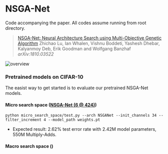 ﻿# NSGA-Net
Code accompanying the paper. All codes assume running from root directory. 
> [NSGA-Net: Neural Architecture Search using Multi-Objective Genetic Algorithm](https://arxiv.org/abs/1810.03522)
> Zhichao Lu, Ian Whalen, Vishnu Boddeti, Yashesh Dhebar, Kalyanmoy Deb, Erik Goodman and Wolfgang Banzhaf
> *arXiv:1810.03522*

![overview](https://github.com/ianwhale/nsga-net/blob/beta/img/overview_redraw.png  "Overview of NSGA-Net")

### Pretrained models on CIFAR-10
The easist way to get started is to evaluate our pretrained NSGA-Net models.
#### Micro search space ([NSGA-Net (6 @ 424)](https://drive.google.com/file/d/16v60Ex2C2ZNwCFACTEPZJrpVU9x5OWPj/view?usp=sharing))
```python micro_search_space/test.py --arch NSGANet --init_channels 34 --filter_increment 4 --model_path weights.pt```
- Expected result: 2.62% test error rate with 2.42M model parameters, 550M Multiply-Adds.
#### Macro search space ()

